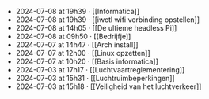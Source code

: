 - 2024-07-08 at 19h39 · [[Informatica]]
- 2024-07-08 at 19h39 · [[iwctl wifi verbinding opstellen]]
- 2024-07-08 at 14h05 · [[De ultieme headless Pi]]
- 2024-07-08 at 09h50 · [[Bedrijfje]]
- 2024-07-07 at 14h47 · [[Arch install]]
- 2024-07-07 at 12h00 · [[Linux opzetten]]
- 2024-07-07 at 10h20 · [[Basis informatica]]
- 2024-07-03 at 17h17 · [[Luchtvaartreglementering]]
- 2024-07-03 at 15h31 · [[Luchtruimbeperkingen]]
- 2024-07-03 at 15h18 · [[Veiligheid van het luchtverkeer]]
